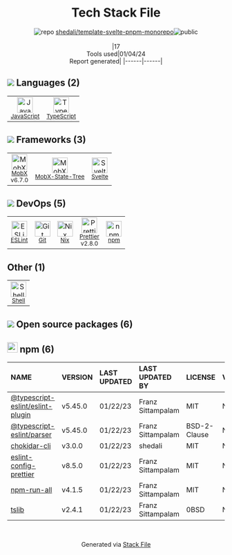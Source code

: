 <!--
&lt;--- Readme.md Snippet without images Start ---&gt;
## Tech Stack
shedali/template-svelte-pnpm-monorepo is built on the following main stack:

- [JavaScript](https://developer.mozilla.org/en-US/docs/Web/JavaScript) – Languages
- [TypeScript](http://www.typescriptlang.org) – Languages
- [ESLint](http://eslint.org/) – Code Review
- [Nix](http://nixos.org/nix) – Package Managers
- [Shell](https://en.wikipedia.org/wiki/Shell_script) – Shells
- [MobX](https://github.com/mobxjs/mobx) – State Management Library
- [Svelte](https://svelte.technology/) – Javascript UI Libraries
- [Prettier](https://prettier.io/) – Code Review
- [MobX-State-Tree](https://mobx-state-tree.js.org/intro/welcome) – State Management Library

Full tech stack [here](/techstack.md)

&lt;--- Readme.md Snippet without images End ---&gt;

&lt;--- Readme.md Snippet with images Start ---&gt;
## Tech Stack
shedali/template-svelte-pnpm-monorepo is built on the following main stack:

- <img width='25' height='25' src='https://img.stackshare.io/service/1209/javascript.jpeg' alt='JavaScript'/> [JavaScript](https://developer.mozilla.org/en-US/docs/Web/JavaScript) – Languages
- <img width='25' height='25' src='https://img.stackshare.io/service/1612/bynNY5dJ.jpg' alt='TypeScript'/> [TypeScript](http://www.typescriptlang.org) – Languages
- <img width='25' height='25' src='https://img.stackshare.io/service/3337/Q4L7Jncy.jpg' alt='ESLint'/> [ESLint](http://eslint.org/) – Code Review
- <img width='25' height='25' src='https://img.stackshare.io/service/4348/ET9J1uY-_400x400.png' alt='Nix'/> [Nix](http://nixos.org/nix) – Package Managers
- <img width='25' height='25' src='https://img.stackshare.io/service/4631/default_c2062d40130562bdc836c13dbca02d318205a962.png' alt='Shell'/> [Shell](https://en.wikipedia.org/wiki/Shell_script) – Shells
- <img width='25' height='25' src='https://img.stackshare.io/service/5302/17475736.png' alt='MobX'/> [MobX](https://github.com/mobxjs/mobx) – State Management Library
- <img width='25' height='25' src='https://img.stackshare.io/service/6113/7exmJEg4_400x400.png' alt='Svelte'/> [Svelte](https://svelte.technology/) – Javascript UI Libraries
- <img width='25' height='25' src='https://img.stackshare.io/service/7035/default_66f265943abed56bcdbfca1c866a4261b1fbb063.jpg' alt='Prettier'/> [Prettier](https://prettier.io/) – Code Review
- <img width='25' height='25' src='https://img.stackshare.io/service/9129/default_c85dc717f6faf8f246f92d33fca5399a349b294f.png' alt='MobX-State-Tree'/> [MobX-State-Tree](https://mobx-state-tree.js.org/intro/welcome) – State Management Library

Full tech stack [here](/techstack.md)

&lt;--- Readme.md Snippet with images End ---&gt;
-->
<div align="center">

# Tech Stack File
![](https://img.stackshare.io/repo.svg "repo") [shedali/template-svelte-pnpm-monorepo](https://github.com/shedali/template-svelte-pnpm-monorepo)![](https://img.stackshare.io/public_badge.svg "public")
<br/><br/>
|17<br/>Tools used|01/04/24 <br/>Report generated|
|------|------|
</div>

## <img src='https://img.stackshare.io/languages.svg'/> Languages (2)
<table><tr>
  <td align='center'>
  <img width='36' height='36' src='https://img.stackshare.io/service/1209/javascript.jpeg' alt='JavaScript'>
  <br>
  <sub><a href="https://developer.mozilla.org/en-US/docs/Web/JavaScript">JavaScript</a></sub>
  <br>
  <sub></sub>
</td>

<td align='center'>
  <img width='36' height='36' src='https://img.stackshare.io/service/1612/bynNY5dJ.jpg' alt='TypeScript'>
  <br>
  <sub><a href="http://www.typescriptlang.org">TypeScript</a></sub>
  <br>
  <sub></sub>
</td>

</tr>
</table>

## <img src='https://img.stackshare.io/frameworks.svg'/> Frameworks (3)
<table><tr>
  <td align='center'>
  <img width='36' height='36' src='https://img.stackshare.io/service/5302/17475736.png' alt='MobX'>
  <br>
  <sub><a href="https://github.com/mobxjs/mobx">MobX</a></sub>
  <br>
  <sub>v6.7.0</sub>
</td>

<td align='center'>
  <img width='36' height='36' src='https://img.stackshare.io/service/9129/default_c85dc717f6faf8f246f92d33fca5399a349b294f.png' alt='MobX-State-Tree'>
  <br>
  <sub><a href="https://mobx-state-tree.js.org/intro/welcome">MobX-State-Tree</a></sub>
  <br>
  <sub></sub>
</td>

<td align='center'>
  <img width='36' height='36' src='https://img.stackshare.io/service/6113/7exmJEg4_400x400.png' alt='Svelte'>
  <br>
  <sub><a href="https://svelte.technology/">Svelte</a></sub>
  <br>
  <sub></sub>
</td>

</tr>
</table>

## <img src='https://img.stackshare.io/devops.svg'/> DevOps (5)
<table><tr>
  <td align='center'>
  <img width='36' height='36' src='https://img.stackshare.io/service/3337/Q4L7Jncy.jpg' alt='ESLint'>
  <br>
  <sub><a href="http://eslint.org/">ESLint</a></sub>
  <br>
  <sub></sub>
</td>

<td align='center'>
  <img width='36' height='36' src='https://img.stackshare.io/service/1046/git.png' alt='Git'>
  <br>
  <sub><a href="http://git-scm.com/">Git</a></sub>
  <br>
  <sub></sub>
</td>

<td align='center'>
  <img width='36' height='36' src='https://img.stackshare.io/service/4348/ET9J1uY-_400x400.png' alt='Nix'>
  <br>
  <sub><a href="http://nixos.org/nix">Nix</a></sub>
  <br>
  <sub></sub>
</td>

<td align='center'>
  <img width='36' height='36' src='https://img.stackshare.io/service/7035/default_66f265943abed56bcdbfca1c866a4261b1fbb063.jpg' alt='Prettier'>
  <br>
  <sub><a href="https://prettier.io/">Prettier</a></sub>
  <br>
  <sub>v2.8.0</sub>
</td>

<td align='center'>
  <img width='36' height='36' src='https://img.stackshare.io/service/1120/lejvzrnlpb308aftn31u.png' alt='npm'>
  <br>
  <sub><a href="https://www.npmjs.com/">npm</a></sub>
  <br>
  <sub></sub>
</td>

</tr>
</table>

## Other (1)
<table><tr>
  <td align='center'>
  <img width='36' height='36' src='https://img.stackshare.io/service/4631/default_c2062d40130562bdc836c13dbca02d318205a962.png' alt='Shell'>
  <br>
  <sub><a href="https://en.wikipedia.org/wiki/Shell_script">Shell</a></sub>
  <br>
  <sub></sub>
</td>

</tr>
</table>


## <img src='https://img.stackshare.io/group.svg' /> Open source packages (6)</h2>

## <img width='24' height='24' src='https://img.stackshare.io/service/1120/lejvzrnlpb308aftn31u.png'/> npm (6)

|NAME|VERSION|LAST UPDATED|LAST UPDATED BY|LICENSE|VULNERABILITIES|
|:------|:------|:------|:------|:------|:------|
|[@typescript-eslint/eslint-plugin](https://www.npmjs.com/@typescript-eslint/eslint-plugin)|v5.45.0|01/22/23|Franz Sittampalam |MIT|N/A|
|[@typescript-eslint/parser](https://www.npmjs.com/@typescript-eslint/parser)|v5.45.0|01/22/23|Franz Sittampalam |BSD-2-Clause|N/A|
|[chokidar-cli](https://www.npmjs.com/chokidar-cli)|v3.0.0|01/22/23|shedali |MIT|N/A|
|[eslint-config-prettier](https://www.npmjs.com/eslint-config-prettier)|v8.5.0|01/22/23|Franz Sittampalam |MIT|N/A|
|[npm-run-all](https://www.npmjs.com/npm-run-all)|v4.1.5|01/22/23|Franz Sittampalam |MIT|N/A|
|[tslib](https://www.npmjs.com/tslib)|v2.4.1|01/22/23|Franz Sittampalam |0BSD|N/A|

<br/>
<div align='center'>

Generated via [Stack File](https://github.com/marketplace/stack-file)
